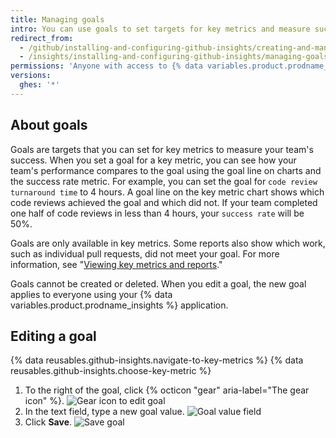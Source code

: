 ```yaml
---
title: Managing goals
intro: You can use goals to set targets for key metrics and measure success reaching those targets.
redirect_from:
  - /github/installing-and-configuring-github-insights/creating-and-managing-goals
  - /insights/installing-and-configuring-github-insights/managing-goals
permissions: 'Anyone with access to {% data variables.product.prodname_insights %} can manage goals.'
versions:
  ghes: '*'
---
```

## About goals

Goals are targets that you can set for key metrics to measure your team's success. When you set a goal for a key metric, you can see how your team's performance compares to the goal using the goal line on charts and the success rate metric. For example, you can set the goal for `code review turnaround time` to 4 hours. A goal line on the key metric chart shows which code reviews achieved the goal and which did not. If your team completed one half of code reviews in less than 4 hours, your `success rate` will be 50%.

Goals are only available in key metrics. Some reports also show which work, such as individual pull requests, did not meet your goal. For more information, see "[Viewing key metrics and reports](/insights/exploring-your-usage-of-github-enterprise/viewing-key-metrics-and-reports)."

Goals cannot be created or deleted. When you edit a goal, the new goal applies to everyone using your {% data variables.product.prodname_insights %} application.

## Editing a goal

{% data reusables.github-insights.navigate-to-key-metrics %}
{% data reusables.github-insights.choose-key-metric %}
1. To the right of the goal, click {% octicon "gear" aria-label="The gear icon" %}.
  ![Gear icon to edit goal](/assets/images/help/insights/edit-goal.png)
2. In the text field, type a new goal value.
  ![Goal value field](/assets/images/help/insights/input-goal.png)
3. Click **Save**.
  ![Save goal](/assets/images/help/insights/save-goal.png)

